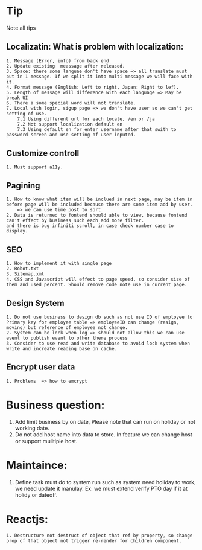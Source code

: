 # Tip
Note all tips

## Localizatin: What is problem with localization:
	1. Message (Error, info) from back end
	2. Update existing  meassage after released.
	3. Space: there some languae don't have space => all translate must put in 1 message. If we split it into multi message we will face with it.
	4. Format message (English: Left to right, Japan: Right to lef).
	5. Length of message will difference with each language => May be break UI
	6. There a some special word will not translate.
	7. Local with login, sigup page => we don't have user so we can't get setting of use. 
		7.1 Using different url for each locale, /en or /ja
		7.2 Not support localization default en
		7.3 Using default en for enter username after that swith to password screen and use setting of user inputed.

## Customize controll
	1. Must support a11y.

## Pagining
	1. How to know what item will be inclued in next page, may be item in before page will be included because there are some item add by user.
		=> we can use time post to sort
	2. Data is returned to fontend should able to view, because fontend can't effect by business such each add more filter.
	and there is bug infiniti scroll, in case check number case to display.

## SEO
	1. How to implement it with single page
	2. Robot.txt
	3. Sitemap.xml
	4. CSS and Javascript will effect to page speed, so consider size of them and used percent. Should remove code note use in current page.

## Design System
	1. Do not use business to design db such as not use ID of employee to Primary key for employee table => employeeID can change (resign, moving) but reference of employee not change.
	2. System can be lock when log => should not allow this we can use event to publish event to other there process 
	3. Consider to use read and write database to avoid lock system when write and increate reading base on cache.

## Encrypt user data
	1. Problems  => how to emcrypt 

	
# Business question:
 1. Add limit business by on date, Please note that can run on holiday or not working date.
 2. Do not add host name into data to store. In feature we can change host or support mulitiple host.
 
# Maintaince: 
 1. Define task must do to system run such as system need holiday to work, we need update it manulay.
	Ex: we must extend verify PTO day if it at holidy or dateoff.

 
# Reactjs: 
	1. Destructure not destruct of object that ref by property, so change prop of that object not trigger re-render for children component.


